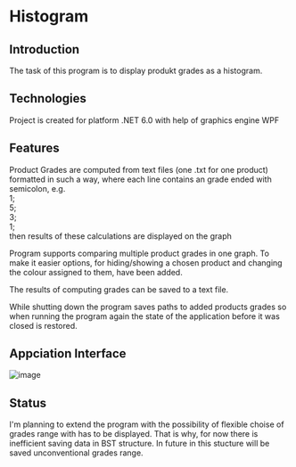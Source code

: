 # Histogram

## Introduction
The task of this program is to display produkt grades as a histogram.

## Technologies
Project is created for platform .NET 6.0
with help of graphics engine WPF 

## Features
Product Grades are computed from text files (one .txt for one product) formatted in such a way, where each line contains an grade ended with semicolon, e.g.\
1;\
5;\
3;\
1;\
then results of these calculations are displayed on the graph

Program supports comparing multiple product grades in one graph. To make it easier options, for hiding/showing a chosen product and changing the colour assigned to them, have been added.

The results of computing grades can be saved to a text file.

While shutting down the program saves paths to added products grades so when running the program again the state of the application before it was closed is restored.

## Appciation Interface
![image](https://user-images.githubusercontent.com/108276673/176774973-4927c069-7343-4acb-a4ee-05c08b6f6f90.png)

## Status
I'm planning to extend the program with the possibility of flexible choise of grades range with has to be displayed. That is why, for now there is inefficient saving data in BST structure. In future in this stucture will be saved unconventional grades range.
